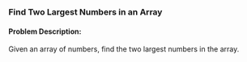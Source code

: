 ### Find Two Largest Numbers in an Array

#### Problem Description:
Given an array of numbers, find the two largest numbers in the array.